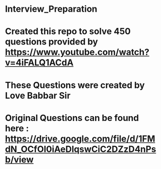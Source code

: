 # Interview_Preparation
# Created this repo to solve 450 questions provided by https://www.youtube.com/watch?v=4iFALQ1ACdA
# These Questions were created by Love Babbar Sir
# Original Questions can be found here : https://drive.google.com/file/d/1FMdN_OCfOI0iAeDlqswCiC2DZzD4nPsb/view
